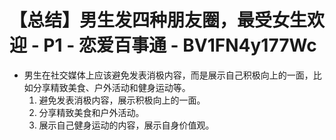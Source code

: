 # 【总结】男生发四种朋友圈，最受女生欢迎 - P1 - 恋爱百事通 - BV1FN4y177Wc

-   男生在社交媒体上应该避免发表消极内容，而是展示自己积极向上的一面，比如分享精致美食、户外活动和健身运动等。
    1.  避免发表消极内容，展示积极向上的一面。
    2.  分享精致美食和户外活动。
    3.  展示自己健身运动的内容，展示自身价值观。